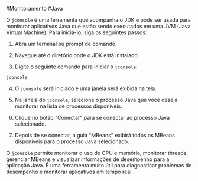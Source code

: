#Monitoramento #Java 

O `jconsole` é uma ferramenta que acompanha o JDK e pode ser usada para monitorar aplicativos Java que estão sendo executados em uma JVM (Java Virtual Machine). Para iniciá-lo, siga os seguintes passos:

1.  Abra um terminal ou prompt de comando.
    
2.  Navegue até o diretório onde o JDK está instalado.
    
3.  Digite o seguinte comando para iniciar o `jconsole`:

```shell
jconsole
```

4.  O `jconsole` será iniciado e uma janela será exibida na tela.
    
5.  Na janela do `jconsole`, selecione o processo Java que você deseja monitorar na lista de processos disponíveis.
    
6.  Clique no botão "Conectar" para se conectar ao processo Java selecionado.
    
7.  Depois de se conectar, a guia "MBeans" exibirá todos os MBeans disponíveis para o processo Java selecionado.
    

O `jconsole` permite monitorar o uso de CPU e memória, monitorar threads, gerenciar MBeans e visualizar informações de desempenho para a aplicação Java. É uma ferramenta muito útil para diagnosticar problemas de desempenho e monitorar aplicativos em tempo real.
